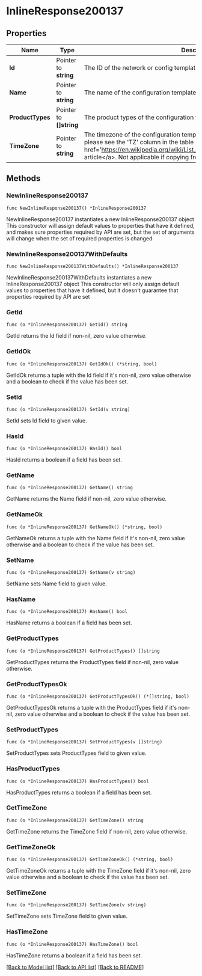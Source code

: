# InlineResponse200137

## Properties

Name | Type | Description | Notes
------------ | ------------- | ------------- | -------------
**Id** | Pointer to **string** | The ID of the network or config template to copy configuration from | [optional] 
**Name** | Pointer to **string** | The name of the configuration template | [optional] 
**ProductTypes** | Pointer to **[]string** | The product types of the configuration template | [optional] 
**TimeZone** | Pointer to **string** | The timezone of the configuration template. For a list of allowed timezones, please see the &#39;TZ&#39; column in the table in &lt;a target&#x3D;&#39;_blank&#39; href&#x3D;&#39;https://en.wikipedia.org/wiki/List_of_tz_database_time_zones&#39;&gt;this article&lt;/a&gt;. Not applicable if copying from existing network or template | [optional] 

## Methods

### NewInlineResponse200137

`func NewInlineResponse200137() *InlineResponse200137`

NewInlineResponse200137 instantiates a new InlineResponse200137 object
This constructor will assign default values to properties that have it defined,
and makes sure properties required by API are set, but the set of arguments
will change when the set of required properties is changed

### NewInlineResponse200137WithDefaults

`func NewInlineResponse200137WithDefaults() *InlineResponse200137`

NewInlineResponse200137WithDefaults instantiates a new InlineResponse200137 object
This constructor will only assign default values to properties that have it defined,
but it doesn't guarantee that properties required by API are set

### GetId

`func (o *InlineResponse200137) GetId() string`

GetId returns the Id field if non-nil, zero value otherwise.

### GetIdOk

`func (o *InlineResponse200137) GetIdOk() (*string, bool)`

GetIdOk returns a tuple with the Id field if it's non-nil, zero value otherwise
and a boolean to check if the value has been set.

### SetId

`func (o *InlineResponse200137) SetId(v string)`

SetId sets Id field to given value.

### HasId

`func (o *InlineResponse200137) HasId() bool`

HasId returns a boolean if a field has been set.

### GetName

`func (o *InlineResponse200137) GetName() string`

GetName returns the Name field if non-nil, zero value otherwise.

### GetNameOk

`func (o *InlineResponse200137) GetNameOk() (*string, bool)`

GetNameOk returns a tuple with the Name field if it's non-nil, zero value otherwise
and a boolean to check if the value has been set.

### SetName

`func (o *InlineResponse200137) SetName(v string)`

SetName sets Name field to given value.

### HasName

`func (o *InlineResponse200137) HasName() bool`

HasName returns a boolean if a field has been set.

### GetProductTypes

`func (o *InlineResponse200137) GetProductTypes() []string`

GetProductTypes returns the ProductTypes field if non-nil, zero value otherwise.

### GetProductTypesOk

`func (o *InlineResponse200137) GetProductTypesOk() (*[]string, bool)`

GetProductTypesOk returns a tuple with the ProductTypes field if it's non-nil, zero value otherwise
and a boolean to check if the value has been set.

### SetProductTypes

`func (o *InlineResponse200137) SetProductTypes(v []string)`

SetProductTypes sets ProductTypes field to given value.

### HasProductTypes

`func (o *InlineResponse200137) HasProductTypes() bool`

HasProductTypes returns a boolean if a field has been set.

### GetTimeZone

`func (o *InlineResponse200137) GetTimeZone() string`

GetTimeZone returns the TimeZone field if non-nil, zero value otherwise.

### GetTimeZoneOk

`func (o *InlineResponse200137) GetTimeZoneOk() (*string, bool)`

GetTimeZoneOk returns a tuple with the TimeZone field if it's non-nil, zero value otherwise
and a boolean to check if the value has been set.

### SetTimeZone

`func (o *InlineResponse200137) SetTimeZone(v string)`

SetTimeZone sets TimeZone field to given value.

### HasTimeZone

`func (o *InlineResponse200137) HasTimeZone() bool`

HasTimeZone returns a boolean if a field has been set.


[[Back to Model list]](../README.md#documentation-for-models) [[Back to API list]](../README.md#documentation-for-api-endpoints) [[Back to README]](../README.md)


